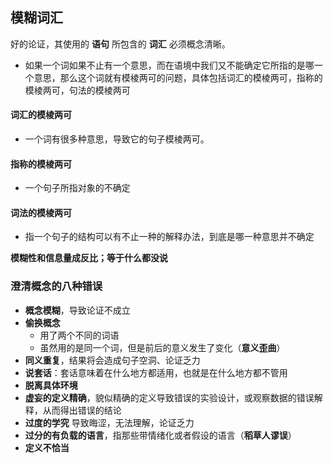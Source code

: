 ## 模糊词汇

好的论证，其使用的 **语句** 所包含的 **词汇** 必须概念清晰。

- 如果一个词如果不止有一个意思，而在语境中我们又不能确定它所指的是哪一个意思，那么这个词就有模棱两可的问题，具体包括词汇的模棱两可，指称的模棱两可，句法的模棱两可

#### 词汇的模棱两可

- 一个词有很多种意思，导致它的句子模棱两可。

#### 指称的模棱两可

- 一个句子所指对象的不确定

#### 词法的模棱两可

- 指一个句子的结构可以有不止一种的解释办法，到底是哪一种意思并不确定



**模糊性和信息量成反比；等于什么都没说**

### 澄清概念的八种错误

- **概念模糊**，导致论证不成立
- **偷换概念**
  - 用了两个不同的词语
  - 虽然用的是同一个词，但是前后的意义发生了变化（**意义歪曲**）
- **同义重复**，结果将会造成句子空洞、论证乏力
- **说套话**：套话意味着在什么地方都适用，也就是在什么地方都不管用 
- **脱离具体环境**
- **虚妄的定义精确**，貌似精确的定义导致错误的实验设计，或观察数据的错误解释，从而得出错误的结论 
- **过度的学究** 导致晦涩，无法理解，论证乏力
- **过分的有负载的语言**，指那些带情绪化或者假设的语言（**稻草人谬误**）
- **定义不恰当** 





